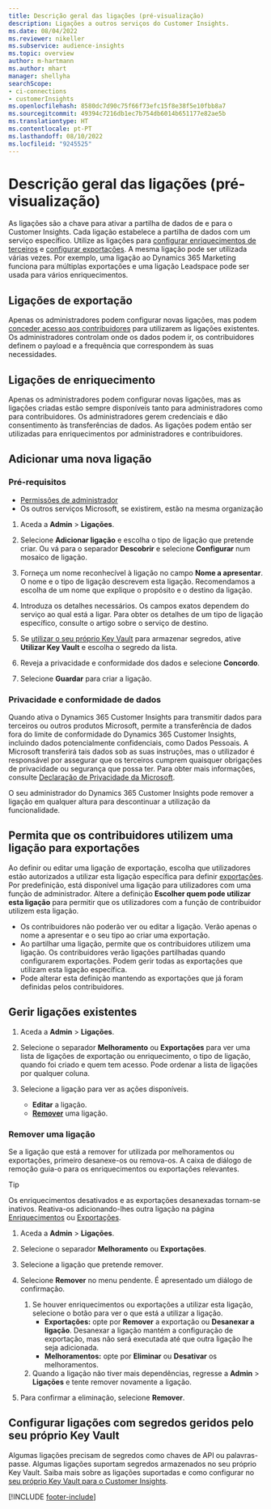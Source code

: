 ```yaml
---
title: Descrição geral das ligações (pré-visualização)
description: Ligações a outros serviços do Customer Insights.
ms.date: 08/04/2022
ms.reviewer: nikeller
ms.subservice: audience-insights
ms.topic: overview
author: m-hartmann
ms.author: mhart
manager: shellyha
searchScope:
- ci-connections
- customerInsights
ms.openlocfilehash: 8580dc7d90c75f66f73efc15f8e38f5e10fbb8a7
ms.sourcegitcommit: 49394c7216db1ec7b754db6014b651177e82ae5b
ms.translationtype: HT
ms.contentlocale: pt-PT
ms.lasthandoff: 08/10/2022
ms.locfileid: "9245525"
---
```

# <a name="connections-preview-overview"></a>Descrição geral das ligações (pré-visualização)

As ligações são a chave para ativar a partilha de dados de e para o Customer Insights. Cada ligação estabelece a partilha de dados com um serviço específico. Utilize as ligações para [configurar enriquecimentos de terceiros](enrichment-hub.md) e [configurar exportações](export-destinations.md). A mesma ligação pode ser utilizada várias vezes. Por exemplo, uma ligação ao Dynamics 365 Marketing funciona para múltiplas exportações e uma ligação Leadspace pode ser usada para vários enriquecimentos.

## <a name="export-connections"></a>Ligações de exportação

Apenas os administradores podem configurar novas ligações, mas podem [conceder acesso aos contribuidores](#allow-contributors-to-use-a-connection-for-exports) para utilizarem as ligações existentes. Os administradores controlam onde os dados podem ir, os contribuidores definem o payload e a frequência que correspondem às suas necessidades.

## <a name="enrichment-connections"></a>Ligações de enriquecimento

Apenas os administradores podem configurar novas ligações, mas as ligações criadas estão sempre disponíveis tanto para administradores como para contribuidores. Os administradores gerem credenciais e dão consentimento às transferências de dados. As ligações podem então ser utilizadas para enriquecimentos por administradores e contribuidores.

## <a name="add-a-new-connection"></a>Adicionar uma nova ligação

### <a name="prerequisites"></a>Pré-requisitos

- [Permissões de administrador](permissions.md)
- Os outros serviços Microsoft, se existirem, estão na mesma organização

1. Aceda a **Admin** > **Ligações**.

1. Selecione **Adicionar ligação** e escolha o tipo de ligação que pretende criar. Ou vá para o separador **Descobrir** e selecione **Configurar** num mosaico de ligação.

1. Forneça um nome reconhecível à ligação no campo **Nome a apresentar**. O nome e o tipo de ligação descrevem esta ligação. Recomendamos a escolha de um nome que explique o propósito e o destino da ligação.

1. Introduza os detalhes necessários. Os campos exatos dependem do serviço ao qual está a ligar. Para obter os detalhes de um tipo de ligação específico, consulte o artigo sobre o serviço de destino.

1. Se [utilizar o seu próprio Key Vault](use-azure-key-vault.md) para armazenar segredos, ative **Utilizar Key Vault** e escolha o segredo da lista.

1. Reveja a privacidade e conformidade dos dados e selecione **Concordo**.

1. Selecione **Guardar** para criar a ligação.

### <a name="data-privacy-and-compliance"></a>Privacidade e conformidade de dados

Quando ativa o Dynamics 365 Customer Insights para transmitir dados para terceiros ou outros produtos Microsoft, permite a transferência de dados fora do limite de conformidade do Dynamics 365 Customer Insights, incluindo dados potencialmente confidenciais, como Dados Pessoais. A Microsoft transferirá tais dados sob as suas instruções, mas o utilizador é responsável por assegurar que os terceiros cumprem quaisquer obrigações de privacidade ou segurança que possa ter. Para obter mais informações, consulte [Declaração de Privacidade da Microsoft](https://go.microsoft.com/fwlink/?linkid=396732).

O seu administrador do Dynamics 365 Customer Insights pode remover a ligação em qualquer altura para descontinuar a utilização da funcionalidade.

## <a name="allow-contributors-to-use-a-connection-for-exports"></a>Permita que os contribuidores utilizem uma ligação para exportações

Ao definir ou editar uma ligação de exportação, escolha que utilizadores estão autorizados a utilizar esta ligação específica para definir [exportações](export-destinations.md). Por predefinição, está disponível uma ligação para utilizadores com uma função de administrador. Altere a definição **Escolher quem pode utilizar esta ligação** para permitir que os utilizadores com a função de contribuidor utilizem esta ligação.

- Os contribuidores não poderão ver ou editar a ligação. Verão apenas o nome a apresentar e o seu tipo ao criar uma exportação.
- Ao partilhar uma ligação, permite que os contribuidores utilizem uma ligação. Os contribuidores verão ligações partilhadas quando configurarem exportações. Podem gerir todas as exportações que utilizam esta ligação específica.
- Pode alterar esta definição mantendo as exportações que já foram definidas pelos contribuidores.

## <a name="manage-existing-connections"></a>Gerir ligações existentes

1. Aceda a **Admin** > **Ligações**.

1. Selecione o separador **Melhoramento** ou **Exportações** para ver uma lista de ligações de exportação ou enriquecimento, o tipo de ligação, quando foi criado e quem tem acesso. Pode ordenar a lista de ligações por qualquer coluna.

1. Selecione a ligação para ver as ações disponíveis.

   - **Editar** a ligação.
   - [**Remover**](#remove-a-connection) uma ligação.

### <a name="remove-a-connection"></a>Remover uma ligação

Se a ligação que está a remover for utilizada por melhoramentos ou exportações, primeiro desanexe-os ou remova-os. A caixa de diálogo de remoção guia-o para os enriquecimentos ou exportações relevantes.

> [!TIP]
> Os enriquecimentos desativados e as exportações desanexadas tornam-se inativos. Reativa-os adicionando-lhes outra ligação na página [Enriquecimentos](enrichment-hub.md) ou [Exportações](export-destinations.md).

1. Aceda a **Admin** > **Ligações**.

1. Selecione o separador **Melhoramento** ou **Exportações**.

1. Selecione a ligação que pretende remover.

1. Selecione **Remover** no menu pendente. É apresentado um diálogo de confirmação.

   1. Se houver enriquecimentos ou exportações a utilizar esta ligação, selecione o botão para ver o que está a utilizar a ligação.
      - **Exportações:** opte por **Remover** a exportação ou **Desanexar a ligação**. Desanexar a ligação mantém a configuração de exportação, mas não será executada até que outra ligação lhe seja adicionada.
      - **Melhoramentos:** opte por **Eliminar** ou **Desativar** os melhoramentos.
   1. Quando a ligação não tiver mais dependências, regresse a **Admin** > **Ligações** e tente remover novamente a ligação.

1. Para confirmar a eliminação, selecione **Remover**.

## <a name="set-up-connections-with-secrets-managed-by-your-own-key-vault"></a>Configurar ligações com segredos geridos pelo seu próprio Key Vault

Algumas ligações precisam de segredos como chaves de API ou palavras-passe. Algumas ligações suportam segredos armazenados no seu próprio Key Vault. Saiba mais sobre as ligações suportadas e como configurar no [seu próprio Key Vault para o Customer Insights](use-azure-key-vault.md).

[!INCLUDE [footer-include](includes/footer-banner.md)]
